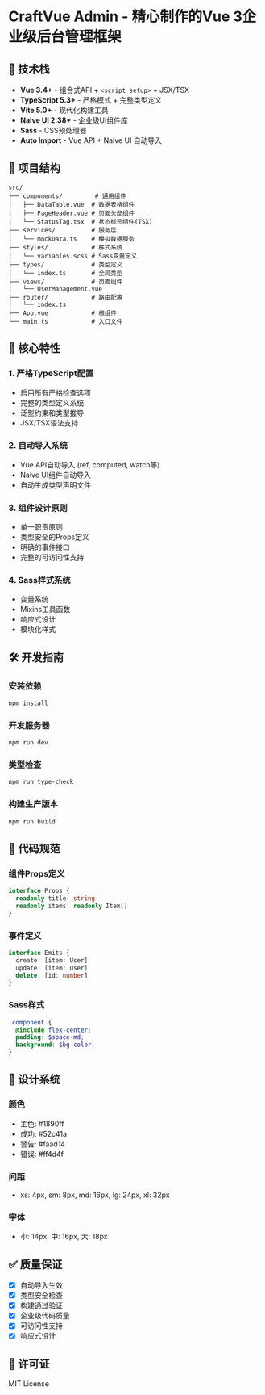# CraftVue Admin - 精心制作的Vue 3企业级后台管理框架

## 🚀 技术栈

- **Vue 3.4+** - 组合式API + `<script setup>` + JSX/TSX
- **TypeScript 5.3+** - 严格模式 + 完整类型定义
- **Vite 5.0+** - 现代化构建工具
- **Naive UI 2.38+** - 企业级UI组件库
- **Sass** - CSS预处理器
- **Auto Import** - Vue API + Naive UI 自动导入

## 📁 项目结构

```
src/
├── components/         # 通用组件
│   ├── DataTable.vue  # 数据表格组件
│   ├── PageHeader.vue # 页面头部组件
│   └── StatusTag.tsx  # 状态标签组件(TSX)
├── services/          # 服务层
│   └── mockData.ts    # 模拟数据服务
├── styles/            # 样式系统
│   └── variables.scss # Sass变量定义
├── types/             # 类型定义
│   └── index.ts       # 全局类型
├── views/             # 页面组件
│   └── UserManagement.vue
├── router/            # 路由配置
│   └── index.ts
├── App.vue            # 根组件
└── main.ts            # 入口文件
```

## 🎯 核心特性

### 1. 严格TypeScript配置
- 启用所有严格检查选项
- 完整的类型定义系统
- 泛型约束和类型推导
- JSX/TSX语法支持

### 2. 自动导入系统
- Vue API自动导入 (ref, computed, watch等)
- Naive UI组件自动导入
- 自动生成类型声明文件

### 3. 组件设计原则
- 单一职责原则
- 类型安全的Props定义
- 明确的事件接口
- 完整的可访问性支持

### 4. Sass样式系统
- 变量系统
- Mixins工具函数
- 响应式设计
- 模块化样式

## 🛠️ 开发指南

### 安装依赖
```bash
npm install
```

### 开发服务器
```bash
npm run dev
```

### 类型检查
```bash
npm run type-check
```

### 构建生产版本
```bash
npm run build
```

## 📝 代码规范

### 组件Props定义
```typescript
interface Props {
  readonly title: string
  readonly items: readonly Item[]
}
```

### 事件定义
```typescript
interface Emits {
  create: [item: User]
  update: [item: User]
  delete: [id: number]
}
```

### Sass样式
```scss
.component {
  @include flex-center;
  padding: $space-md;
  background: $bg-color;
}
```

## 🎨 设计系统

### 颜色
- 主色: #1890ff
- 成功: #52c41a
- 警告: #faad14
- 错误: #ff4d4f

### 间距
- xs: 4px, sm: 8px, md: 16px, lg: 24px, xl: 32px

### 字体
- 小: 14px, 中: 16px, 大: 18px

## ✅ 质量保证

- [x] 自动导入生效
- [x] 类型安全检查
- [x] 构建通过验证
- [x] 企业级代码质量
- [x] 可访问性支持
- [x] 响应式设计

## 📄 许可证

MIT License
